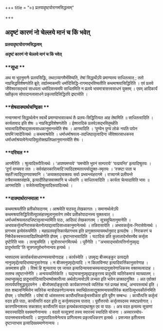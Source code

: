 +++
title = "०३ प्रलयादृष्टयोरागमसिद्धत्वम्"

+++


## अदृष्टं कारणं नो चेल्लये मानं च किं भवेत्

**प्रलयादृष्टयोरागमसिद्धत्वम्**

**अदृष्टं कारणं नो चेल्लये मानं च किं भवेत्**

### **सुधा **

अथ मा भूदनुमानैः प्रलयसिद्धिः, तथाऽप्यागमैर्भविष्यति, तेषां सिद्धार्थेऽपि प्रमाण्यस्य साधितत्वात् ; ततो नाप्रसिद्धविशेषणतेति ब्रूते; तर्ह्यस्माकमपि धर्मादिसिद्धि-रागमाद्भविष्यतीति कथमाश्रयासिद्धिरिति । एवं प्रलये जीवेश्वरसद्भावं साधयता धर्मादिसत्त्वमपि साधितमिति न प्रलये भावमात्रासत्त्वसाधनं युक्तम् । एवम् आदिकार्यं पक्षीकृत्य सोपादानत्वसाधने प्रकृत्यादिसिद्धिरपि द्रष्टव्येति ।

### **शेषवाक्यार्थचन्द्रिका **

नन्वागमानां सिद्धार्थत्वेन स्वार्थे प्रमाण्याभावात्कथं तैः प्रलय-सिद्धिरित्यत आह तेषामिति ॥ साधितत्वादिति । कार्यतावाद इति शेषः ॥ नाप्रसिद्धविशेषणतेति । ईश्वरादिकं प्रलयेऽसद्भवितुमर्हति भावत्वादितीश्राद्यसत्त्वसाधकानुमानस्येति शेषः । आगमादिति । ‘पुण्येन पुण्यं लोकं नयति पापेन पापमि’त्यादेरित्यर्थः ॥ कथमाश्रयेति । धर्माधर्माश्रयत्व-तदधिष्ठातृत्वादिना जीवेश्वरसाधकस्य धर्माधर्माश्रयत्वेनेत्यादिमूलोक्तप्रतिपक्षानुमानस्येति शेषः ।

### **परिमल **

आगमैरिति । श्रुत्यादिरूपैरित्यर्थः । ‘अपश्यमप्यये’ ‘यमप्येति भुवनं साम्पराये’ ‘यत्प्रयन्ति’ इत्यादिश्रुतयः । ‘दुर्गा वाप्यवरा ततः । सर्वसंहारकारित्वादि’त्यादिदशमतात्पर्याद्युक्त-स्मृतयः । ‘स्त्रष्टा पाता च सहर्ते’त्यादिपुराणवाक्यानि । ‘अव्यक्ताद्य्वक्तयः सर्वाः प्रभवन्त्यहरागमे । रात्र्यागमे प्रलीयन्ते तत्रैवाव्यक्तसंज्ञके, इत्यादीतिहासवाक्यानि च ध्येयानि ॥ साधितत्वादिति । कार्यता चेत्यादाविति भावः ॥ आगमादिति । यजेतेत्यादिश्रुत्यादिरूपादित्यर्थः ।

### **वाक्यार्थरत्नमाला **

कथमाश्रयतीति प्रतीकोपादानम् । आश्रयेति पाठस्तु लेखकागतः । समानार्थत्वेऽपि कथमश्रयासिद्धिरितीत्युपसंहारमूलानुसारेण तथैव प्रतीकोपादानस्य युक्तत्वात् । धर्माधर्माश्रयत्वतदधिष्टातृत्वाभ्यामिति पाठः, आदिपदं लेखकागतम् । सूत्रसूचितानुमानेति । अभावकर्त्तृत्वनिरासकचेतनोत्पाद्यत्वादिसाध्यकानुमानेत्यर्थः । तन्निरासायेति । अभावकर्तृत्व-निरासेयेत्यर्थः । प्रागभाव इत्येवंरूपमिति । महाप्रलयवृत्तिकार्यप्रागभाव इति प्रागुक्तस्यायमर्थानुवाद इत्यदोषः । निराकरणं च निषेधैकस्वरूपत्वादिप्रतिपक्षेणेति ज्ञेयम् । दृष्टान्ताभावादिति । घटादिकं प्रति कुलालादेर्भावस्यैव कर्त्तृता दृष्टेरिति भावः । तत्सूत्रमिति । सूत्रोत्तरभागमित्यर्थः । पूर्वेणेति । ‘‘अभावाद्भावोत्पत्तिर्नानुपमृद्य प्रादुर्भावादि’’ति सूत्रगतपूर्वभागेनान्वय इत्यर्थः ।

भावपदस्य कार्याकर्यसाधारण्यस्यायोगादाह । कार्यस्येति । उपमृद्य बीजमङ्कुर उत्पद्यते नानुपमृद्येत्यादिभाष्यानुसारेणाह । न बीजमनुपमृद्येत्यादि । न किलाविनष्ट इत्यादिवार्त्तिकानुसारेणाह । अयमाशय इति । विश्वं हि शून्यताया एव जायत इत्यादिन्यायवाचस्पत्याद्यनुसारेणाधिकस्य वक्तव्यत्वादाह । ततश्च तद्दृष्टान्तेनेति । अन्वयव्यतिरेकेति । यद्यप्यत्रानुपमृद्याङ्कुरस्य प्रादुर्भावे व्यतिरेकमात्रं व्याख्यातम् । तथाप्युपमृद्य प्रादुभार्वादित्यादिभाष्योक्तरीत्या अर्थतोऽन्वयोऽपि लभ्यत इति भावेन प्राक्तदनुक्तिः । अत एवोक्तं तात्पर्यपरिशुद्धावुदयनेन । बीजोपमर्दाङ्कुरयोः कार्यकारणभावे व्यतिरेक गतं प्रत्यक्षं शाब्दं, अन्वयस्त्वार्थ इति । ततः शब्दत्वनिमित्तेन व्यतिरेक मात्रोदाहरणेऽप्यन्वय स्याभिप्रेतत्वाद्युक्तमन्वयव्यतिरेक बलादित्युभयकीर्तनमिति ज्ञेयम् । परेषामिति । परेषां यो ध्वंसस्तस्य कार्योत्पत्तिकर्तृत्वस्वीकार इति पूर्वेण सम्बन्धः । कार्योत्पत्ति कर्तृत्वं वदत इति पाठः, कार्योत्पत्तिं वदत इति तु कर्त्तृत्वपदस्य पातात् । पूर्वोत्तरयोः कर्त्तृत्वपदस्य स्पष्टप्रयोगात् । कारणविनाशस्य सकाशात् कार्योत्पत्तिं वदत इत्यर्थकत्वाद्यथाश्रुत एव वा पाठः । अत्र वदत इत्यस्य सूत्राणां स्वारस्यादिति वक्ष्यमाणेनान्वयः । वदतो यत्सूत्रणां तस्य स्वारस्यं स्यादिति योजना । अस्वारस्योप-पादनमभावस्येत्यादि । प्रागुपपादितत्वेनेत्यत्र प्रागित्यस्य प्रकृत्यधिकरण इत्यर्थः । प्रसज्यत इतीत्यस्य दृष्टान्ताभाव इत्यादिवक्ष्यमाणेनान्वयः ।





